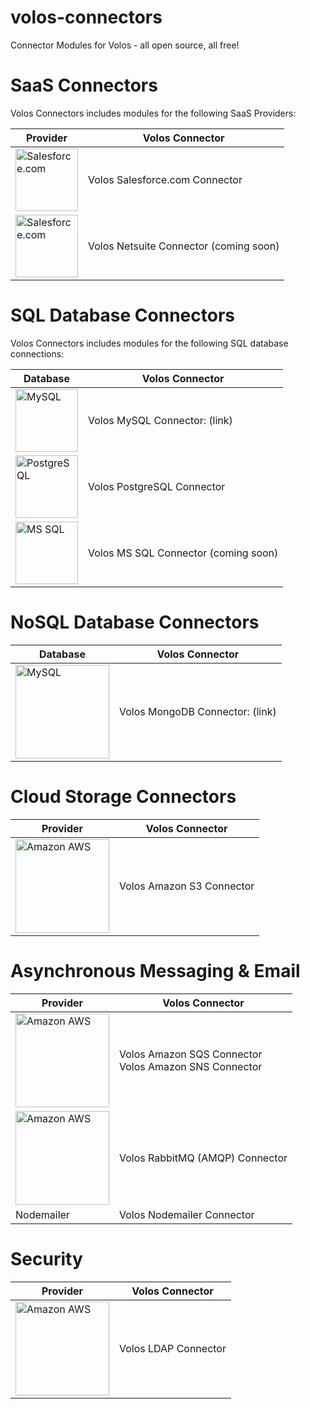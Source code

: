 volos-connectors
================

Connector Modules for Volos - all open source, all free!

# SaaS Connectors
Volos Connectors includes modules for the following SaaS Providers:

| Provider | Volos Connector |
| -------- | --------------- |
| <img src="https://raw.githubusercontent.com/apigee-127/volos-connectors/development/docs/images/salesforce_logo-300x235.jpg" alt="Salesforce.com" width="100px"/> | Volos Salesforce.com Connector |
| <img src="https://raw.githubusercontent.com/apigee-127/volos-connectors/development/docs/images/netsuite-logo-600x500.png" alt="Salesforce.com" width="100px"/> | Volos Netsuite Connector (coming soon) |

# SQL Database Connectors
Volos Connectors includes modules for the following SQL database connections:

| Database | Volos Connector |
| -------- | --------------- |
| <img src="https://raw.githubusercontent.com/apigee-127/volos-connectors/development/docs/images/logo-mysql-170x115.png" alt="MySQL" width="100px"/> | Volos MySQL Connector: (link) |
| <img src="https://raw.githubusercontent.com/apigee-127/volos-connectors/development/docs/images/PostgreSQL_logo.3colors.120x120.png" alt="PostgreSQL" width="100px"/>  | Volos PostgreSQL Connector |
| <img src="https://raw.githubusercontent.com/apigee-127/volos-connectors/development/docs/images/SQL-Server-2012.png" alt="MS SQL" width="100px"/> |  Volos MS SQL Connector (coming soon) |

# NoSQL Database Connectors
| Database | Volos Connector |
| -------- | --------------- |
| <img src="https://raw.githubusercontent.com/apigee-127/volos-connectors/development/docs/images/MongoDB_Logo.png" alt="MySQL" width="150px"/> | Volos MongoDB Connector: (link) |

# Cloud Storage Connectors
| Provider | Volos Connector |
| ----------------- | --------------- |
| <img src="https://raw.githubusercontent.com/apigee-127/volos-connectors/development/docs/images/aws-logo-304x200.png" alt="Amazon AWS" width="150px"/> | Volos Amazon S3 Connector

# Asynchronous Messaging & Email
| Provider | Volos Connector |
| ----------------- | --------------- |
| <img src="https://raw.githubusercontent.com/apigee-127/volos-connectors/development/docs/images/aws-logo-304x200.png" alt="Amazon AWS" width="150px"/> | Volos Amazon SQS Connector <br/> Volos Amazon SNS Connector
| <img src="https://raw.githubusercontent.com/apigee-127/volos-connectors/development/docs/images/RabbitMQLogo.png" alt="Amazon AWS" width="150px"/> | Volos RabbitMQ (AMQP) Connector
| Nodemailer | Volos Nodemailer Connector |

# Security
| Provider | Volos Connector |
| ----------------- | --------------- |
| <img src="https://raw.githubusercontent.com/apigee-127/volos-connectors/development/docs/images/OpenLDAP-logo.png" alt="Amazon AWS" width="150px"/> | Volos LDAP Connector
